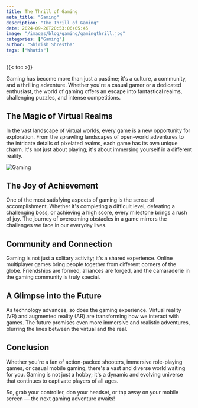 ```yaml
---
title: The Thrill of Gaming
meta_title: "Gaming"
description: "The Thrill of Gaming"
date: 2024-09-28T20:53:06+05:45
image: "/images/blog/gaming/gamingthrill.jpg"
categories: ["Gaming"]
author: "Shirish Shrestha"
tags: ["Whatis"]
---
```

{{< toc >}}

Gaming has become more than just a pastime; it's a culture, a community, and a thrilling adventure. Whether you're a casual gamer or a dedicated enthusiast, the world of gaming offers an escape into fantastical realms, challenging puzzles, and intense competitions.

## The Magic of Virtual Realms

In the vast landscape of virtual worlds, every game is a new opportunity for exploration. From the sprawling landscapes of open-world adventures to the intricate details of pixelated realms, each game has its own unique charm. It's not just about playing; it's about immersing yourself in a different reality.

![Gaming](https://example.com/gaming-image.jpg)

## The Joy of Achievement

One of the most satisfying aspects of gaming is the sense of accomplishment. Whether it's completing a difficult level, defeating a challenging boss, or achieving a high score, every milestone brings a rush of joy. The journey of overcoming obstacles in a game mirrors the challenges we face in our everyday lives.

## Community and Connection

Gaming is not just a solitary activity; it's a shared experience. Online multiplayer games bring people together from different corners of the globe. Friendships are formed, alliances are forged, and the camaraderie in the gaming community is truly special.

## A Glimpse into the Future

As technology advances, so does the gaming experience. Virtual reality (VR) and augmented reality (AR) are transforming how we interact with games. The future promises even more immersive and realistic adventures, blurring the lines between the virtual and the real.

## Conclusion

Whether you're a fan of action-packed shooters, immersive role-playing games, or casual mobile gaming, there's a vast and diverse world waiting for you. Gaming is not just a hobby; it's a dynamic and evolving universe that continues to captivate players of all ages.

So, grab your controller, don your headset, or tap away on your mobile screen — the next gaming adventure awaits!
